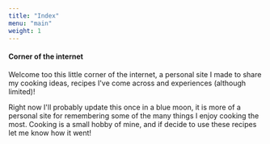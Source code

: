 ```yaml
---
title: "Index"
menu: "main"
weight: 1
---
```


#### Corner of the internet
Welcome too this little corner of the internet, a personal site I made to share my cooking ideas, recipes I've come across and experiences (although limited)!

Right now I'll probably update this once in a blue moon, it is more of a personal site for remembering some of the many things I enjoy cooking the most. Cooking is a small hobby of mine, and if decide to use these recipes let me know how it went! 